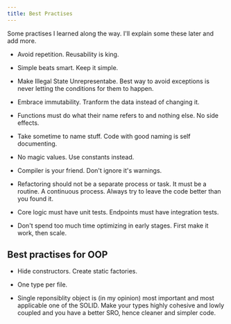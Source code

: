 ```yaml
---
title: Best Practises
---
```


Some practises I learned along the way. I'll explain some these later and add more. 

* Avoid repetition. Reusability is king. 

* Simple beats smart. Keep it simple.

* Make Illegal State Unrepresentabe. Best way to avoid exceptions is never letting the conditions for them to happen.

* Embrace immutability. Tranform the data instead of changing it.

* Functions must do what their name refers to and nothing else. No side effects.

* Take sometime to name stuff. Code with good naming is self documenting.

* No magic values. Use constants instead.

* Compiler is your friend. Don't ignore it's warnings.

* Refactoring should not be a separate process or task. It must be a routine. A continuous process. Always try to leave the code better than you found it.

* Core logic must have unit tests. Endpoints must have integration tests.

* Don't spend too much time optimizing in early stages. First make it work, then scale.

## Best practises for OOP

* Hide constructors. Create static factories.

* One type per file.

* Single reponsiblity object is (in my opinion) most important and most applicable one of the SOLID. Make your types highly cohesive and lowly coupled and you have a better SRO, hence cleaner and simpler code.
